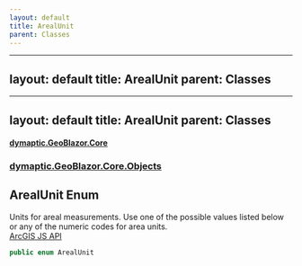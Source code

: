 ```yaml
---
layout: default
title: ArealUnit
parent: Classes
---
```

---
layout: default
title: ArealUnit
parent: Classes
---
---
layout: default
title: ArealUnit
parent: Classes
---
#### [dymaptic.GeoBlazor.Core](index.html 'index')
### [dymaptic.GeoBlazor.Core.Objects](index.html#dymaptic.GeoBlazor.Core.Objects 'dymaptic.GeoBlazor.Core.Objects')

## ArealUnit Enum

Units for areal measurements. Use one of the possible values listed below or any of the numeric codes for area units.  
<a target="_blank" href="https://developers.arcgis.com/javascript/latest/api-reference/esri-geometry-geometryEngine.html#ArealUnits">ArcGIS JS API</a>

```csharp
public enum ArealUnit
```


